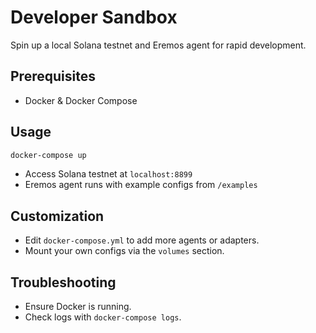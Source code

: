 # Developer Sandbox

Spin up a local Solana testnet and Eremos agent for rapid development.

## Prerequisites

- Docker & Docker Compose

## Usage

```sh
docker-compose up
```

- Access Solana testnet at `localhost:8899`
- Eremos agent runs with example configs from `/examples`

## Customization

- Edit `docker-compose.yml` to add more agents or adapters.
- Mount your own configs via the `volumes` section.

## Troubleshooting

- Ensure Docker is running.
- Check logs with `docker-compose logs`.
